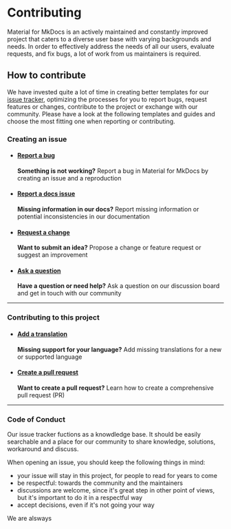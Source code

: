 # Contributing

Material for MkDocs is an actively maintained and constantly improved project 
that caters to a diverse user base with varying backgrounds and needs. In order
to effectively address the needs of all our users, evaluate requests, and fix 
bugs, a lot of work from us maintainers is required.

## How to contribute

We have invested quite a lot of time in creating better templates for our
[issue tracker], optimizing the processes for you to report bugs, request
features or changes, contribute to the project or exchange with our community. 
Please have a look at the following templates and guides and choose the most 
fitting one when reporting or contributing.  

  [issue tracker]: https://github.com/squidfunk/mkdocs-material/issues

### Creating an issue

-   #### [Report a bug][report a bug]

    __Something is not working?__ Report a bug in Material for MkDocs by creating an issue and a reproduction

-   #### [Report a docs issue][report a docs issue]

    __Missing information in our docs?__ Report missing information or potential inconsistencies in our documentation 

-   #### [Request a change][request a change]

    __Want to submit an idea?__ Propose a change or feature request or suggest an improvement

-   #### [Ask a question][ask a question]

    __Have a question or need help?__ Ask a question on our discussion board and get in touch with our community

---

### Contributing to this project

-   #### [Add a translation](https://github.com/squidfunk/mkdocs-material/adding-a-translation)
    
    __Missing support for your language?__ Add missing translations for a new or supported language

-   #### [Create a pull request](https://github.com/squidfunk/mkdocs-material/creating-a-pull-request) 
    
    __Want to create a pull request?__ Learn how to create a comprehensive pull request (PR)


  [report a bug]: reporting-a-bug.md
  [report a docs issue]: reporting-a-docs-issue.md
  [request a change]: requesting-a-change.md
  [ask a question]: https://github.com/squidfunk/mkdocs-material/discussions


  ---

### Code of Conduct



Our issue tracker fuctions as a knowdledge base. It should be easily searchable and a place for our community to share knowledge, solutions, workaround and discuss.

When opening an issue, you should keep the following things in mind:
- your issue will stay in this project, for people to read for years to come
- be respectful: towards the community and the maintainers
- discussions are welcome, since it's great step in other point of views, but it's important to do it in a respectful way
- accept decisions, even if it's not going your way

We are alsways 
